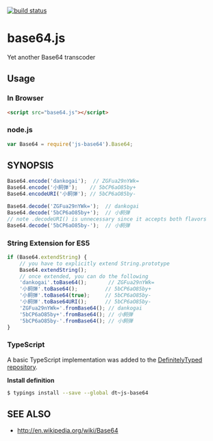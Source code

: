 [![build status](https://secure.travis-ci.org/dankogai/js-base64.png)](http://travis-ci.org/dankogai/js-base64)

# base64.js

Yet another Base64 transcoder

## Usage

### In Browser
````html
<script src="base64.js"></script>
````
### node.js
````javascript
var Base64 = require('js-base64').Base64;
````


## SYNOPSIS

````javascript
Base64.encode('dankogai');  // ZGFua29nYWk=
Base64.encode('小飼弾');    // 5bCP6aO85by+
Base64.encodeURI('小飼弾'); // 5bCP6aO85by-

Base64.decode('ZGFua29nYWk=');  // dankogai
Base64.decode('5bCP6aO85by+');  // 小飼弾
// note .decodeURI() is unnecessary since it accepts both flavors
Base64.decode('5bCP6aO85by-');  // 小飼弾
````

### String Extension for ES5

````javascript
if (Base64.extendString) {
    // you have to explicitly extend String.prototype
    Base64.extendString();
    // once extended, you can do the following
    'dankogai'.toBase64();       // ZGFua29nYWk=
    '小飼弾'.toBase64();         // 5bCP6aO85by+
    '小飼弾'.toBase64(true);     // 5bCP6aO85by-
    '小飼弾'.toBase64URI();      // 5bCP6aO85by-
    'ZGFua29nYWk='.fromBase64(); // dankogai
    '5bCP6aO85by+'.fromBase64(); // 小飼弾
    '5bCP6aO85by-'.fromBase64(); // 小飼弾
}
````

### TypeScript

A basic TypeScript implementation was added to the [DefinitelyTyped repository](https://github.com/DefinitelyTyped/DefinitelyTyped/blob/88fca07022ae6549a09965bf1316a1f5e34e471b/js-base64/js-base64.d.ts).

**Install definition**

```bash
$ typings install --save --global dt~js-base64
```

## SEE ALSO

+ http://en.wikipedia.org/wiki/Base64

